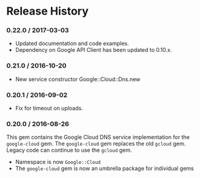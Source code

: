 # Release History

### 0.22.0 / 2017-03-03

* Updated documentation and code examples.
* Dependency on Google API Client has been updated to 0.10.x.

### 0.21.0 / 2016-10-20

* New service constructor Google::Cloud::Dns.new

### 0.20.1 / 2016-09-02

* Fix for timeout on uploads.

### 0.20.0 / 2016-08-26

This gem contains the Google Cloud DNS service implementation for the `google-cloud` gem. The `google-cloud` gem replaces the old `gcloud` gem. Legacy code can continue to use the `gcloud` gem.

* Namespace is now `Google::Cloud`
* The `google-cloud` gem is now an umbrella package for individual gems

